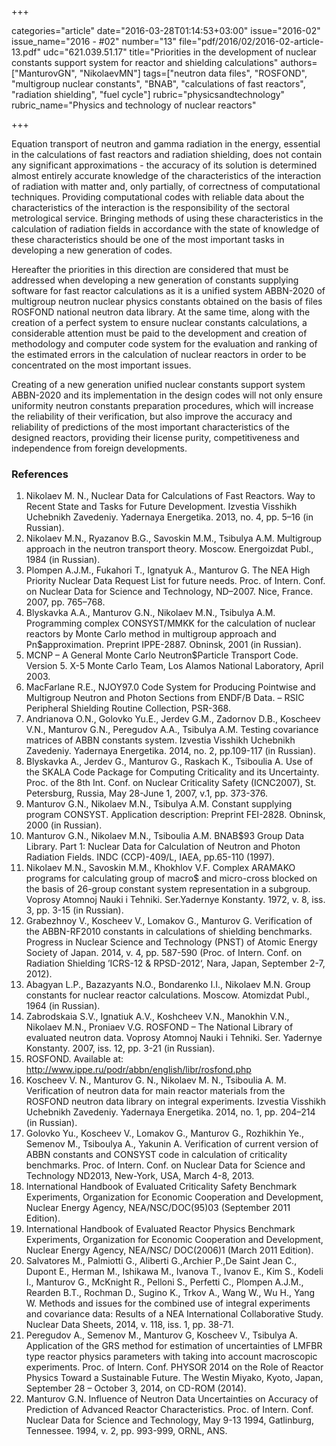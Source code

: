 +++

categories="article"
date="2016-03-28T01:14:53+03:00"
issue="2016-02"
issue_name="2016 - #02"
number="13"
file="pdf/2016/02/2016-02-article-13.pdf"
udc="621.039.51.17"
title="Priorities in the development of nuclear constants support system for reactor and shielding calculations"
authors=["ManturovGN", "NikolaevMN"]
tags=["neutron data files", "ROSFOND", "multigroup nuclear constants", "BNAB", "calculations of fast reactors", "radiation shielding", "fuel cycle"]
rubric="physicsandtechnology"
rubric_name="Physics and technology of nuclear reactors"

+++

Equation transport of neutron and gamma radiation in the energy, essential in the calculations of fast reactors and radiation shielding, does not contain any significant approximations - the accuracy of its solution is determined almost entirely accurate knowledge of the characteristics of the interaction of radiation with matter and, only partially, of correctness of computational techniques. 
Providing computational codes with reliable data about the characteristics of the interaction is the responsibility of the sectoral metrological service. 
Bringing methods of using these characteristics in the calculation of radiation fields in accordance with the state of knowledge of these characteristics should be one of the most important tasks in developing a new generation of codes.

Hereafter the priorities in this direction are considered that must be addressed when developing a new generation of constants supplying software for fast reactor calculations as it is a unified system ABBN-2020 of multigroup neutron nuclear physics constants obtained on the basis of files ROSFOND national neutron data library. 
At the same time, along with the creation of a perfect system to ensure nuclear constants calculations, a considerable attention must be paid to the development and creation of methodology and computer code system for the evaluation and ranking of the estimated errors in the calculation of nuclear reactors in order to be concentrated on the most important issues.

Creating of a new generation unified nuclear constants support system ABBN-2020 and its implementation in the design codes will not only ensure uniformity neutron constants preparation procedures, which will increase the reliability of their verification, but also improve the accuracy and reliability of predictions of the most important characteristics of the designed reactors, providing their license purity, competitiveness and independence from foreign developments.

### References

1. Nikolaev M. N., Nuclear Data for Calculations of Fast Reactors.  Way to Recent State and Tasks for Future Development. Izvestia Visshikh Uchebnikh Zavedeniy. Yadernaya Energetika. 2013, no. 4, pp. 5–16 (in Russian).
2. Nikolaev M.N., Ryazanov B.G., Savoskin M.M., Tsibulya A.M. Multigroup approach in the neutron transport theory. Мoscow. Energoizdat Publ., 1984 (in Russian).
3. Plompen A.J.M., Fukahori T., Ignatyuk A., Manturov G. The NEA High Priority Nuclear Data Request List for future needs. Proc. of Intern. Conf. on Nuclear Data for Science and Technology, ND–2007. Nice, France. 2007, pp. 765–768.
4. Blyskavka A.A., Manturov G.N., Nikolaev M.N., Tsibulya A.M. Programming complex CONSYST/MMKK for the calculation of nuclear reactors by Monte Carlo method in multigroup approach and Pn$approximation. Preprint IPPE-2887. Obninsk, 2001 (in Russian).
5. MCNP – A General Monte Carlo Neutron$Particle Transport Code. Version 5. X-5 Monte Carlo Team, Los Alamos National Laboratory, April 2003.
6. MacFarlane R.E., NJOY97.0 Code System for Producing Pointwise and Multigroup Neutron and Photon Sections from ENDF/B Data. – RSIC Peripheral Shielding Routine Collection, PSR-368.
7. Andrianova O.N., Golovko Yu.E., Jerdev G.M., Zadornov D.B., Koscheev V.N., Manturov G.N., Peregudov A.A., Tsibulya A.M. Testing covariance matrices of ABBN constants system. Izvestia Visshikh Uchebnikh Zavedeniy. Yadernaya Energetika. 2014, no. 2, pp.109-117 (in Russian).
8. Blyskavka A., Jerdev G., Manturov G., Raskach K., Tsiboulia A. Use of the SKALA Code Package for Computing Criticality and its Uncertainty. Proc. of the 8th Int. Conf. on Nuclear Criticality Safety (ICNC2007), St. Petersburg, Russia, May 28-June 1, 2007, v.1, pp. 373-376.
9. Manturov G.N., Nikolaev M.N., Tsibulya A.M. Constant supplying program CONSYST. Application description: Preprint FEI-2828. Obninsk, 2000 (in Russian).
10. Manturov G.N., Nikolaev M.N., Tsiboulia A.M. BNAB$93 Group Data Library. Part 1: Nuclear Data for Calculation of Neutron and Photon Radiation Fields. INDC (CCP)-409/L, IAEA, pp.65-110 (1997).
11. Nikolaev M.N., Savoskin M.M., Khokhlov V.F. Complex ARAMAKO programs for calculating group of macro$ and micro-cross blocked on the basis of 26-group constant system representation in a subgroup. Voprosy Atomnoj Nauki i Tehniki. Ser.Yadernye Konstanty. 1972, v. 8, iss. 3, pp. 3-15 (in Russian).
12. Grabezhnoy V., Koscheev V., Lomakov G., Manturov G. Verification of the ABBN-RF2010 constants in calculations of shielding benchmarks. Progress in Nuclear Science and Technology (PNST) of Atomic Energy Society of Japan. 2014, v. 4, pp. 587-590 (Proc. of Intern. Conf. on Radiation Shielding ’ICRS-12 & RPSD-2012‘, Nara, Japan, September 2-7, 2012).
13. Abagyan L.P., Bazazyants N.O., Bondarenko I.I., Nikolaev M.N. Group constants for nuclear reactor calculations. Moscow. Atomizdat Publ., 1964 (in Russian).
14. Zabrodskaia S.V., Ignatiuk A.V., Koshcheev V.N., Manokhin V.N., Nikolaev M.N., Proniaev V.G. ROSFOND – The National Library of evaluated neutron data. Voprosy Atomnoj Nauki i Tehniki. Ser. Yadernye Konstanty. 2007, iss. 12, pp. 3-21 (in Russian).
15. ROSFOND. Available at: http://www.ippe.ru/podr/abbn/english/libr/rosfond.php
16. Koscheev V. N., Manturov G. N., Nikolaev M. N., Tsiboulia A. M. Verification of neutron data for main reactor materials from the ROSFOND neutron data library on integral experiments. Izvestia Visshikh Uchebnikh Zavedeniy. Yadernaya Energetika. 2014, no. 1, pp. 204–214 (in Russian).
17. Golovko Yu., Koscheev V., Lomakov G., Manturov G., Rozhikhin Ye., Semenov M., Tsiboulya A., Yakunin A. Verification of current version of ABBN constants and CONSYST code in calculation of criticality benchmarks. Proc. of Intern. Conf. on Nuclear Data for Science and Technology ND2013, New-York, USA, March 4-8, 2013.
18. International Handbook of Evaluated Criticality Safety Benchmark Experiments, Organization for Economic Cooperation and Development, Nuclear Energy Agency, NEA/NSC/DOC(95)03 (September 2011 Edition).
19. International Handbook of Evaluated Reactor Physics Benchmark Experiments, Organization for Economic Cooperation and Development, Nuclear Energy Agency, NEA/NSC/
DOC(2006)1 (March 2011 Edition).
20. Salvatores M., Palmiotti G., Aliberti G.,Archier P.,De Saint Jean C., Dupont E., Herman M., Ishikawa M., Ivanova T., Ivanov E., Kim S., Kodeli I., Manturov G., McKnight R., Pelloni S., Perfetti C., Plompen A.J.M., Rearden B.T., Rochman D., Sugino K., Trkov A., Wang W., Wu H., Yang W. Methods and issues for the combined use of integral experiments and covariance data: Results of a NEA International Collaborative Study. Nuclear Data Sheets, 2014, v. 118, iss. 1, pp. 38-71.
21. Peregudov A., Semenov M., Manturov G, Koscheev V., Tsibulya A. Application of the GRS method for estimation of uncertainties of LMFBR type reactor physics parameters with taking into account macroscopic experiments. Proc. of Intern. Conf. PHYSOR 2014 on the Role of
Reactor Physics Toward a Sustainable Future. The Westin Miyako, Kyoto, Japan, September 28 – October 3, 2014, on CD-ROM (2014).
22. Manturov G.N. Influence of Neutron Data Uncertainties on Accuracy of Prediction of Advanced Reactor Characteristics. Proc. of Intern. Conf. Nuclear Data for Science and Technology, May 9-13 1994, Gatlinburg, Tennessee. 1994, v. 2, pp. 993-999, ORNL, ANS.